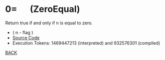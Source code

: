 # 0= &emsp; (ZeroEqual)
Return true if and only if n is equal to zero.
* ( n - flag )
* [Source Code](../words/core/ZeroEqual.cs)
* Execution Tokens: 1469447213 (interpreted) and 932576301 (compiled)


[BACK](builtins.md#ZeroEqual)

